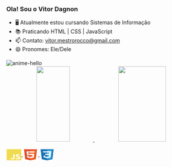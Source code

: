 ### Ola! Sou o Vitor Dagnon

- 🖥️ Atualmente estou cursando Sistemas de Informação
- 📚 Praticando HTML | CSS | JavaScript
- 📫 Contato: vitor.mestrorocco@gmail.com
- 😄 Pronomes: Ele/Dele

<img align="middle" height="150" alt="anime-hello" src="https://tenor.com/view/one-piece-anime-manga-series-luffy-smiling-gif-17594271">
<div align="center">
  <a href="https://github.com/VitorDagnon">
  <img width="42%" height="200em" src="https://github-readme-stats.vercel.app/api?username=VitorDagnon&show_icons=true&theme=dracula&include_all_commits=true&count_private=true"/>
  <img width="50%" height="200em" src="https://github-readme-stats.vercel.app/api/top-langs/?username=VitorDagnon&layout=compact&langs_count=7&theme=dracula"/>
</div>
<div style="display: inline_block"><br>
  <img align="center" alt="Vitor-Js" height="30" width="40" src="https://raw.githubusercontent.com/devicons/devicon/master/icons/javascript/javascript-plain.svg">
  <img align="center" alt="Vitor-HTML" height="30" width="40" src="https://raw.githubusercontent.com/devicons/devicon/master/icons/html5/html5-original.svg">
  <img align="center" alt="Vitor-CSS" height="30" width="40" src="https://raw.githubusercontent.com/devicons/devicon/master/icons/css3/css3-original.svg">
 
  </div>
